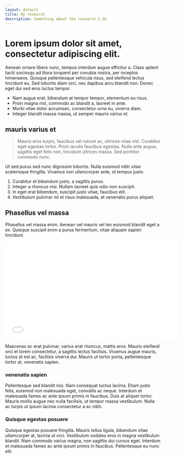 ```yaml
---
layout: default
title: My research
description: Something about the research I do 
---
```


# Lorem ipsum dolor sit amet, consectetur adipiscing elit. 

Aenean ornare libero nunc, tempus interdum augue efficitur a. Class aptent taciti sociosqu ad litora torquent per conubia nostra, per inceptos himenaeos. Quisque pellentesque vehicula risus, sed eleifend lectus tincidunt eu. Sed lobortis diam orci, nec dapibus arcu blandit non. Donec eget dui sed eros luctus tempor. 

- Nam augue erat, bibendum at tempor tempor, elementum eu risus. 
- Proin magna nisl, commodo ac blandit a, laoreet in ante. 
- Morbi vitae dolor accumsan, consectetur urna eu, viverra diam. 
- Integer blandit massa massa, ut semper mauris varius et. 

## mauris varius et

>Mauris eros turpis, faucibus vel rutrum ac, ultrices vitae nisl. Curabitur eget egestas tortor. Proin iaculis faucibus egestas. Nulla ante augue, sagittis eget felis non, tincidunt ultrices massa. Sed porttitor commodo nunc.

Ut sed purus sed nunc dignissim lobortis. Nulla euismod nibh vitae scelerisque fringilla. Vivamus non ullamcorper ante, id tempus justo. 

1. Curabitur et bibendum justo, a sagittis purus. 
2. Integer a rhoncus nisi. Nullam laoreet quis odio non suscipit. 
3. In eget erat bibendum, suscipit justo vitae, faucibus elit. 
4. Vestibulum pulvinar mi et risus malesuada, at venenatis purus aliquet. 

## Phasellus vel massa

Phasellus vel massa enim. Aenean vel mauris vel leo euismod blandit eget a ex. Quisque suscipit enim a purus fermentum, vitae aliquam sapien tincidunt.

<iframe width="560" height="315" src="//www.youtube.com/embed/QFicfT4RUZo" frameborder="0" allowfullscreen></iframe>

Maecenas ac erat pulvinar, varius erat rhoncus, mattis eros. Mauris eleifend orci et lorem consectetur, a sagittis lectus facilisis. Vivamus augue mauris, luctus at est ac, facilisis viverra dui. Mauris ut tortor porta, pellentesque tortor at, venenatis sapien. 

### venenatis sapien

Pellentesque sed blandit nisi. Nam consequat luctus lacinia. Etiam justo felis, euismod non malesuada eget, convallis ac neque. Interdum et malesuada fames ac ante ipsum primis in faucibus. Duis at aliquet tortor. Mauris mollis augue nec nulla facilisis, ut tempor massa vestibulum. Nulla ac turpis ut ipsum lacinia consectetur a ac nibh.

### Quisque egestas posuere

Quisque egestas posuere fringilla. Mauris tellus ligula, bibendum vitae ullamcorper at, lacinia ut orci. Vestibulum sodales eros in magna vestibulum blandit. Nam commodo varius magna, non sagittis dui cursus eget. Interdum et malesuada fames ac ante ipsum primis in faucibus. Pellentesque eu nunc elit.


